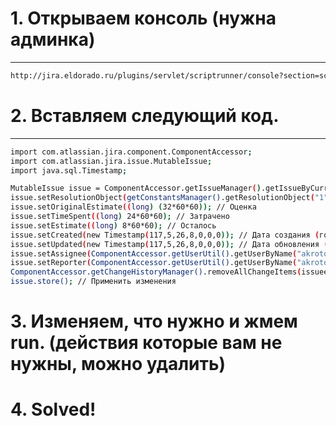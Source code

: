 # 1. Открываем консоль (нужна админка)
--------------------------------------
```sh
http://jira.eldorado.ru/plugins/servlet/scriptrunner/console?section=script_console
```

# 2. Вставляем следующий код.
---------------------------
```sh
import com.atlassian.jira.component.ComponentAccessor;
import com.atlassian.jira.issue.MutableIssue;
import java.sql.Timestamp;

MutableIssue issue = ComponentAccessor.getIssueManager().getIssueByCurrentKey("Test-111"); // Номер задачи
issue.setResolutionObject(getConstantsManager().getResolutionObject("1")); // Резолюция (возможно: null)
issue.setOriginalEstimate((long) (32*60*60)); // Оценка
issue.setTimeSpent((long) 24*60*60); // Затрачено
issue.setEstimate((long) 8*60*60); // Осталось
issue.setCreated(new Timestamp(117,5,26,8,0,0,0)); // Дата создания (год - 1900/месяц - 1/день/часы/минуты/секунды/наносекунды)
issue.setUpdated(new Timestamp(117,5,26,8,0,0,0)); // Дата обновления (год - 1900/месяц - 1/день/часы/минуты/секунды/наносекунды)
issue.setAssignee(ComponentAccessor.getUserUtil().getUserByName("akrotov").getDirectoryUser()); // Устанавливаем исполнителя
issue.setReporter(ComponentAccessor.getUserUtil().getUserByName("akrotov").getDirectoryUser()); // Устанавливаем автора
ComponentAccessor.getChangeHistoryManager().removeAllChangeItems(issuee); // Удалить историю
issue.store(); // Применить изменения
```

# 3. Изменяем, что нужно и жмем run. (действия которые вам не нужны, можно удалить)
# 4. Solved!


